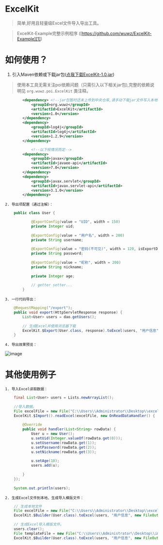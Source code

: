 # ExcelKit

> 简单,好用且轻量级Excel文件导入导出工具。

> ExcelKit-Example完整示例程序 ([https://github.com/wuwz/ExcelKit-Example][1])

# 如何使用？


   1. 引入Maven依赖或下载jar包([点我下载ExcelKit-1.0.jar][2])

> 使用本工具无需关注poi依赖问题（只需引入以下相关jar包),完整的依赖说明见  ``` org.wuwz.poi.ExcelKit ``` 类注释。

``` xml
     	<dependency> <!--jar包暂时还未上传到中央仓库,请手动下载jar文件写入本地仓库使用-->
			<groupId>org.wuwz</groupId>
			<artifactId>ExcelKit</artifactId>
			<version>1.0</version>
		</dependency>
		<dependency>
			<groupId>log4j</groupId>
			<artifactId>log4j</artifactId>
			<version>1.2.9</version>
		</dependency>

        	<!--以下视情况而定-->
		<dependency>
			<groupId>javax</groupId>
			<artifactId>javaee-api</artifactId>
			<version>7.0</version>
		</dependency>
		<dependency>
			<groupId>javax.servlet</groupId>
			<artifactId>javax.servlet-api</artifactId>
			<version>3.1.0</version>
		</dependency>
```

       

    2. 导出项配置（通过注解）：
 
``` java
	public class User {

        	@ExportConfig(value = "UID", width = 150)
        	private Integer uid;
        
        	@ExportConfig(value = "用户名", width = 200)
        	private String username;
        
        	@ExportConfig(value = "密码(不可见)", width = 120, isExportData = false)
        	private String password;
        
        	@ExportConfig(value = "昵称", width = 200)
        	private String nickname;
        
        	private Integer age;
        
        	// getter setter...
        }
```


        

    3. 一行代码导出：

``` java
	@RequestMapping("/export");
	public void export(HttpServletResponse response) {
		List<User> users = dao.getUsers();
		
		// 生成Excel并使用浏览器下载
		ExcelKit.$Export(User.class, response).toExcel(users, "用户信息");
	}
```

		
    4. 导出效果预览：
    
![image](https://raw.githubusercontent.com/wuwz/ExcelKit/master/example.png)
	

# 其他使用例子

    1. 导入Excel读取数据：

	

``` java
	final List<User> users = Lists.newArrayList();
	
	//导入数据。
	File excelFile = new File("C:\\Users\\Administrator\\Desktop\\excel.xlsx");
	ExcelKit.$Import().readExcel(excelFile, new OnReadDataHandler() {
		
		@Override
		public void handler(List<String> rowData) {
			User u = new User();
			u.setUid(Integer.valueOf(rowData.get(0)));
			u.setUsername(rowData.get(1));
			u.setPassword(rowData.get(2));
			u.setNickname(rowData.get(3));
			
			u.setAge(18);
			users.add(u);
			
		}
	});
	
	System.out.println(users);
```


 

    2. 生成Excel文件到本地、生成导入模版文件：
 

	

``` java
	// 生成本地文件
	File excelFile = new File("C:\\Users\\Administrator\\Desktop\\excel.xlsx");
	ExcelKit.$Builder(User.class).toExcel(users, "用户信息", new FileOutputStream(excelFile));
	
	// 生成Excel导入模版文件。
	users.clear();
	File templateFile = new File("C:\\Users\\Administrator\\Desktop\\import_template.xlsx");
	ExcelKit.$Builder(User.class).toExcel(users, "用户信息", new FileOutputStream(templateFile));
```

		
		
		
		


  [1]: https://github.com/wuwz/ExcelKit-Example
  [2]: https://github.com/wuwz/ExcelKit/blob/master/target/ExcelKit-1.0.jar?raw=true